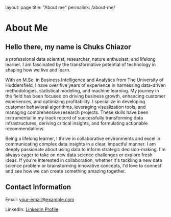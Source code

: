 layout: page
title: "About me"
permalink: /about-me/


# About Me


## Hello there, my name is Chuks Chiazor 

a professional data scientist, researcher, nature enthusiast, and lifelong learner. 
I am fascinated by the transformative potential of technology in shaping how we live and learn.

With an M.Sc. in Business Intelligence and Analytics from The University of Huddersfield, I have over five years of experience in 
harnessing data-driven methodologies, statistical modeling, and machine learning. My journey in the field has been focused on driving business growth, 
enhancing customer experiences, and optimizing profitability. I specialize in developing customer behavioral algorithms, leveraging visualization tools, 
and managing comprehensive research projects. These skills have been instrumental in my track record of successfully transforming data infrastructures, 
deriving critical insights, and formulating actionable recommendations.

Being a lifelong learner, I thrive in collaborative environments and excel in communicating complex data insights in a clear, impactful manner. 
I am deeply passionate about using data to inform strategic decision-making. I'm always eager to take on new data science challenges or explore fresh ideas. 
If you're interested in collaboration, whether it's tackling a new data science problem or brainstorming innovative concepts, 
I'd love to connect and see how we can create something amazing together.




## Contact Information

Email: [your-email@example.com](mailto:chiazor_chuks@rocketmail.com)

LinkedIn: [LinkedIn Profile](https://www.linkedin.com/in/chuks-chiazor/)
